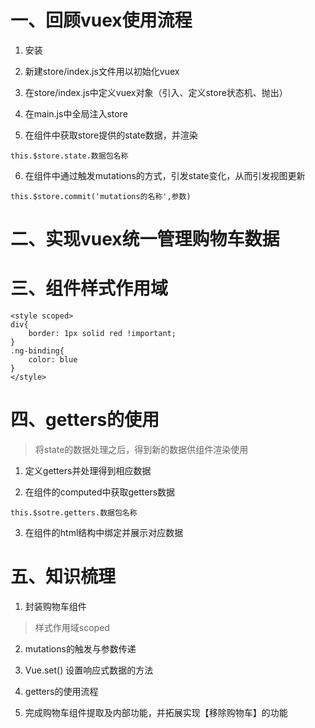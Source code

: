 # 一、回顾vuex使用流程
1. 安装

2. 新建store/index.js文件用以初始化vuex

3. 在store/index.js中定义vuex对象（引入、定义store状态机、抛出）

4. 在main.js中全局注入store

5. 在组件中获取store提供的state数据，并渲染
```
this.$store.state.数据包名称
```

6. 在组件中通过触发mutations的方式，引发state变化，从而引发视图更新
```
this.$store.commit('mutations的名称',参数)
```

# 二、实现vuex统一管理购物车数据


# 三、组件样式作用域
```
<style scoped>
div{
    border: 1px solid red !important;
}
.ng-binding{
    color: blue
}
</style>
```

# 四、getters的使用
> 将state的数据处理之后，得到新的数据供组件渲染使用
1. 定义getters并处理得到相应数据

2. 在组件的computed中获取getters数据
```
this.$sotre.getters.数据包名称
```

3. 在组件的html结构中绑定并展示对应数据

# 五、知识梳理
1. 封装购物车组件
> 样式作用域scoped

2. mutations的触发与参数传递

3. Vue.set() 设置响应式数据的方法

4. getters的使用流程

5. 完成购物车组件提取及内部功能，并拓展实现【移除购物车】的功能